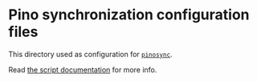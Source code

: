 # Pino synchronization configuration files

This directory used as configuration for [`pinosync`](https://github.com/scambifestival/pinosync).

Read [the script documentation](https://github.com/scambifestival/pinosync) for more info.
